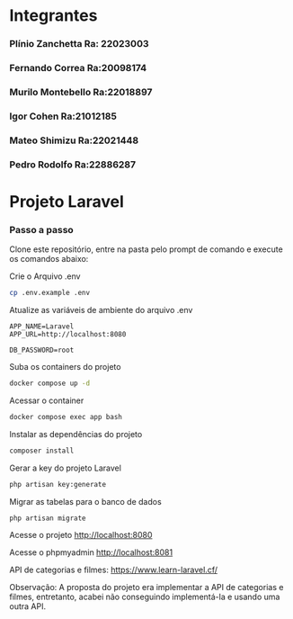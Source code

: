 # Integrantes
### Plínio Zanchetta Ra: 22023003

### Fernando Correa Ra:20098174

### Murilo Montebello Ra:22018897

### Igor Cohen Ra:21012185

### Mateo Shimizu Ra:22021448

### Pedro Rodolfo Ra:22886287


# Projeto Laravel

### Passo a passo
Clone este repositório, entre na pasta pelo prompt de comando e execute os comandos abaixo:

Crie o Arquivo .env
```sh
cp .env.example .env
```

Atualize as variáveis de ambiente do arquivo .env
```dosini
APP_NAME=Laravel
APP_URL=http://localhost:8080

DB_PASSWORD=root
```

Suba os containers do projeto
```sh
docker compose up -d
```

Acessar o container
```sh
docker compose exec app bash
```

Instalar as dependências do projeto
```sh
composer install
```

Gerar a key do projeto Laravel
```sh
php artisan key:generate
```

Migrar as tabelas para o banco de dados
```sh
php artisan migrate
```

Acesse o projeto
[http://localhost:8080](http://localhost:8080)

Acesse o phpmyadmin
[http://localhost:8081](http://localhost:8081)

API de categorias e filmes:
https://www.learn-laravel.cf/

Observação:
A proposta do projeto era implementar a API de categorias e filmes, entretanto, acabei não conseguindo implementá-la e usando uma outra API.

